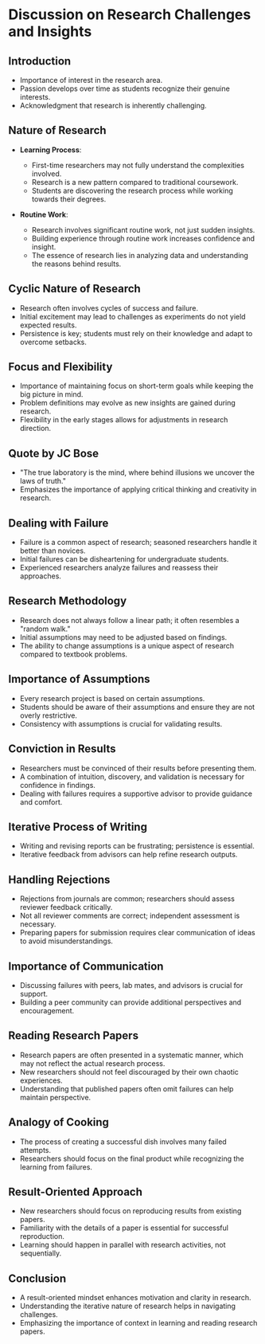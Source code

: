 # Discussion on Research Challenges and Insights

## Introduction
- Importance of interest in the research area.
- Passion develops over time as students recognize their genuine interests.
- Acknowledgment that research is inherently challenging.

## Nature of Research
- **Learning Process**:
  - First-time researchers may not fully understand the complexities involved.
  - Research is a new pattern compared to traditional coursework.
  - Students are discovering the research process while working towards their degrees.

- **Routine Work**:
  - Research involves significant routine work, not just sudden insights.
  - Building experience through routine work increases confidence and insight.
  - The essence of research lies in analyzing data and understanding the reasons behind results.

## Cyclic Nature of Research
- Research often involves cycles of success and failure.
- Initial excitement may lead to challenges as experiments do not yield expected results.
- Persistence is key; students must rely on their knowledge and adapt to overcome setbacks.

## Focus and Flexibility
- Importance of maintaining focus on short-term goals while keeping the big picture in mind.
- Problem definitions may evolve as new insights are gained during research.
- Flexibility in the early stages allows for adjustments in research direction.

## Quote by JC Bose
- "The true laboratory is the mind, where behind illusions we uncover the laws of truth."
- Emphasizes the importance of applying critical thinking and creativity in research.

## Dealing with Failure
- Failure is a common aspect of research; seasoned researchers handle it better than novices.
- Initial failures can be disheartening for undergraduate students.
- Experienced researchers analyze failures and reassess their approaches.

## Research Methodology
- Research does not always follow a linear path; it often resembles a "random walk."
- Initial assumptions may need to be adjusted based on findings.
- The ability to change assumptions is a unique aspect of research compared to textbook problems.

## Importance of Assumptions
- Every research project is based on certain assumptions.
- Students should be aware of their assumptions and ensure they are not overly restrictive.
- Consistency with assumptions is crucial for validating results.

## Conviction in Results
- Researchers must be convinced of their results before presenting them.
- A combination of intuition, discovery, and validation is necessary for confidence in findings.
- Dealing with failures requires a supportive advisor to provide guidance and comfort.

## Iterative Process of Writing
- Writing and revising reports can be frustrating; persistence is essential.
- Iterative feedback from advisors can help refine research outputs.

## Handling Rejections
- Rejections from journals are common; researchers should assess reviewer feedback critically.
- Not all reviewer comments are correct; independent assessment is necessary.
- Preparing papers for submission requires clear communication of ideas to avoid misunderstandings.

## Importance of Communication
- Discussing failures with peers, lab mates, and advisors is crucial for support.
- Building a peer community can provide additional perspectives and encouragement.

## Reading Research Papers
- Research papers are often presented in a systematic manner, which may not reflect the actual research process.
- New researchers should not feel discouraged by their own chaotic experiences.
- Understanding that published papers often omit failures can help maintain perspective.

## Analogy of Cooking
- The process of creating a successful dish involves many failed attempts.
- Researchers should focus on the final product while recognizing the learning from failures.

## Result-Oriented Approach
- New researchers should focus on reproducing results from existing papers.
- Familiarity with the details of a paper is essential for successful reproduction.
- Learning should happen in parallel with research activities, not sequentially.

## Conclusion
- A result-oriented mindset enhances motivation and clarity in research.
- Understanding the iterative nature of research helps in navigating challenges.
- Emphasizing the importance of context in learning and reading research papers.
